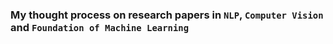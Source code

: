 ### My thought process on research papers in `NLP`, `Computer Vision` and `Foundation of Machine Learning`
